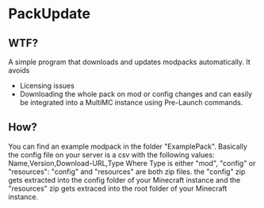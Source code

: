 # PackUpdate

## WTF?
A simple program that downloads and updates modpacks automatically.
It avoids
 * Licensing issues
 * Downloading the whole pack on mod or config changes
and can easily be integrated into a MultiMC instance using Pre-Launch commands.

## How?
You can find an example modpack in the folder "ExamplePack".
Basically the config file on your server is a csv with the following values:
Name,Version,Download-URL,Type
Where Type is either "mod", "config" or "resources":
"config" and "resources" are both zip files.
the "config" zip gets extracted into the config folder of your Minecraft instance
and the "resources" zip gets extraced into the root folder of your Minecraft instance.